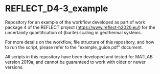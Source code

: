# REFLECT_D4-3_example

Repository for an example of the workflow developed as part of work package 4 of the REFLECT project (https://www.reflect-h2020.eu/) for the uncertainty quantification of (barite) scaling in geothermal systems.

For more details on the workflow, file structure of this repository, and how to run the script, please refer to the "example_guide.pdf" document.

All scripts in this repository have been developed and tested for MATLAB version 2019a, and cannot be guaranteed to work with older or newer versions.  
